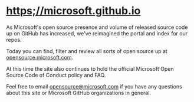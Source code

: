 [https;//microsoft.github.io](https://microsoft.github.io)
===================

As Microsoft's open source presence and volume of released source code up on GitHub has
increased, we've reimagined the portal and index for our repos.

Today you can find, filter and review all sorts of open source up at [opensource.microsoft.com](https://opensource.microsoft.com).

At this time the site also continues to hold the official Microsoft Open Source Code of Conduct policy and
FAQ.

Feel free to email [opensource@microsoft.com](mailto:opensource@microsoft.com) if you have any questions about this site or Microsoft GitHub
organizations in general.
